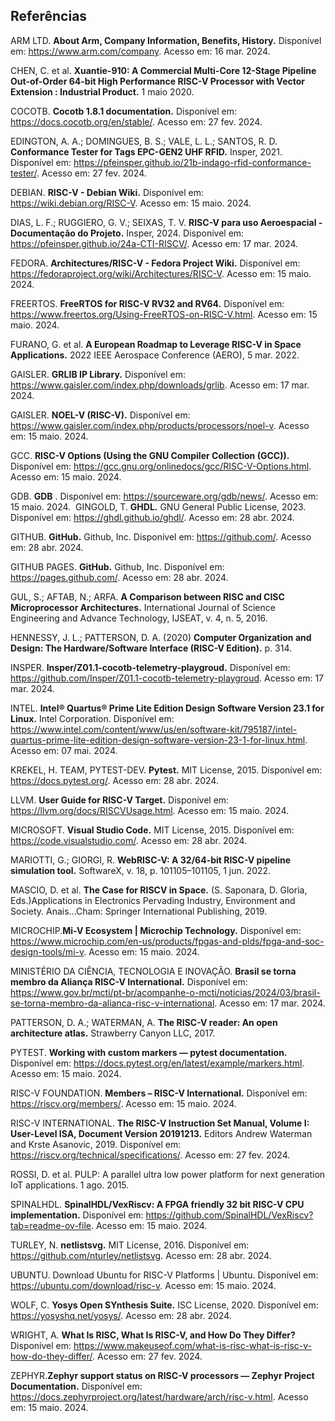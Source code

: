 ## Referências

ARM LTD. **About Arm, Company Information, Benefits, History.** Disponível em:
<https://www.arm.com/company>. Acesso em: 16 mar. 2024.

CHEN, C. et al. **Xuantie-910: A Commercial Multi-Core 12-Stage Pipeline Out-of-Order 64-bit High Performance RISC-V Processor with Vector Extension : Industrial Product.** 1 maio 2020.

COCOTB. **Cocotb 1.8.1 documentation.** Disponível em:
<https://docs.cocotb.org/en/stable/>. Acesso em: 27 fev. 2024.

EDINGTON, A. A.; DOMINGUES, B. S.; VALE, L. L.; SANTOS, R. D. **Conformance Tester for Tags EPC-GEN2 UHF RFID.**
Insper, 2021. Disponível em:
<https://pfeinsper.github.io/21b-indago-rfid-conformance-tester/>. Acesso em: 27
fev. 2024.

DEBIAN. **RISC-V - Debian Wiki.** Disponível em: <https://wiki.debian.org/RISC-V>. Acesso em: 15 maio. 2024.

DIAS, L. F.; RUGGIERO, G. V.; SEIXAS, T. V. **RISC-V para uso Aeroespacial - Documentação do Projeto.** 
Insper, 2024. Disponível em:
<https://pfeinsper.github.io/24a-CTI-RISCV/>. Acesso em: 17 mar. 2024.

FEDORA. **Architectures/RISC-V - Fedora Project Wiki.** Disponível em: <https://fedoraproject.org/wiki/Architectures/RISC-V>. Acesso em: 15 maio. 2024.

FREERTOS. **FreeRTOS for RISC-V RV32 and RV64.** Disponível em: <https://www.freertos.org/Using-FreeRTOS-on-RISC-V.html>. Acesso em: 15 maio. 2024.

FURANO, G. et al. **A European Roadmap to Leverage RISC-V in Space Applications.** 2022 IEEE Aerospace Conference (AERO), 5 mar. 2022.

GAISLER. **GRLIB IP Library.** Disponível em:
<https://www.gaisler.com/index.php/downloads/grlib>. Acesso em: 17 mar. 2024.

GAISLER. **NOEL-V (RISC-V).** Disponível em: <https://www.gaisler.com/index.php/products/processors/noel-v>. Acesso em: 15 maio. 2024.

GCC. **RISC-V Options (Using the GNU Compiler Collection (GCC)).** Disponível em: <https://gcc.gnu.org/onlinedocs/gcc/RISC-V-Options.html>. Acesso em: 15 maio. 2024.

GDB. **GDB** . Disponível em: <https://sourceware.org/gdb/news/>. Acesso em: 15 maio. 2024.
‌
GINGOLD, T. **GHDL.** GNU General Public License, 2023. Disponível em: <https://ghdl.github.io/ghdl/>. Acesso em: 28 abr. 2024.

GITHUB. **GitHub.** Github, Inc. Disponível em: <https://github.com/>. Acesso em: 28 abr. 2024.

GITHUB PAGES. **GitHub.** Github, Inc. Disponível em: <https://pages.github.com/>. Acesso em: 28 abr. 2024.

‌GUL, S.; AFTAB, N.; ARFA. **A Comparison between RISC and CISC Microprocessor Architectures.** 
International Journal of Science Engineering and Advance
Technology, IJSEAT, v. 4, n. 5, 2016.

HENNESSY, J. L.; PATTERSON, D. A. (2020) 
**Computer Organization and Design: The Hardware/Software Interface (RISC-V Edition).** p. 314.

INSPER. **Insper/Z01.1-cocotb-telemetry-playgroud.** Disponível em:
<https://github.com/Insper/Z01.1-cocotb-telemetry-playgroud>. Acesso em: 17
mar. 2024.

INTEL. **Intel® Quartus® Prime Lite Edition Design Software Version 23.1 for Linux.** Intel Corporation. Disponível em: <https://www.intel.com/content/www/us/en/software-kit/795187/intel-quartus-prime-lite-edition-design-software-version-23-1-for-linux.html>. Acesso em: 07 mai. 2024.

KREKEL, H. TEAM, PYTEST-DEV. **Pytest.** MIT License, 2015. Disponível em: <https://docs.pytest.org/>. 
Acesso em: 28 abr. 2024.

LLVM. **User Guide for RISC-V Target.** Disponível em: <https://llvm.org/docs/RISCVUsage.html>. Acesso em: 15 maio. 2024.

MICROSOFT. **Visual Studio Code.** MIT License, 2015. Disponível em: <https://code.visualstudio.com/>. Acesso em: 28
abr. 2024.

MARIOTTI, G.; GIORGI, R. **WebRISC-V: A 32/64-bit RISC-V pipeline simulation tool.**
SoftwareX, v. 18, p. 101105–101105, 1 jun. 2022.

MASCIO, D. et al. **The Case for RISCV in Space.** (S. Saponara, D. Gloria, Eds.)Applications in Electronics Pervading Industry, Environment and Society. Anais...Cham: Springer International Publishing, 2019.

MICROCHIP.**Mi-V Ecosystem | Microchip Technology.** Disponível em: <https://www.microchip.com/en-us/products/fpgas-and-plds/fpga-and-soc-design-tools/mi-v>. Acesso em: 15 maio. 2024.

MINISTÉRIO DA CIÊNCIA, TECNOLOGIA E INOVAÇÃO. **Brasil se torna membro da Aliança RISC-V International.** Disponível em:
<https://www.gov.br/mcti/pt-br/acompanhe-o-mcti/noticias/2024/03/brasil-se-torna-membro-da-alianca-risc-v-international>.
Acesso em: 17 mar. 2024.

PATTERSON, D. A.; WATERMAN, A. **The RISC-V reader: An open architecture atlas.**
Strawberry Canyon LLC, 2017.

PYTEST. **Working with custom markers — pytest documentation.** Disponível em: <https://docs.pytest.org/en/latest/example/markers.html>. Acesso em: 15 maio. 2024.

RISC-V FOUNDATION. **Members – RISC-V International.** Disponível em: <https://riscv.org/members/>. Acesso em: 15 maio. 2024.

RISC-V INTERNATIONAL. **The RISC-V Instruction Set Manual, Volume I: User-Level ISA, Document Version 20191213.** 
Editors Andrew Waterman and Krste
Asanovic, 2019. Disponível em: <https://riscv.org/technical/specifications/>.
Acesso em: 27 fev. 2024.

ROSSI, D. et al. PULP: A parallel ultra low power platform for next generation IoT applications. 1 ago. 2015.

SPINALHDL. **SpinalHDL/VexRiscv: A FPGA friendly 32 bit RISC-V CPU implementation.** Disponível em: <https://github.com/SpinalHDL/VexRiscv?tab=readme-ov-file>. Acesso em: 15 maio. 2024.

TURLEY, N. **netlistsvg.** MIT License, 2016. Disponível em: <https://github.com/nturley/netlistsvg>. Acesso em: 28 abr. 2024.

UBUNTU. Download Ubuntu for RISC-V Platforms | Ubuntu. Disponível em: <https://ubuntu.com/download/risc-v>. Acesso em: 15 maio. 2024.

WOLF, C. **Yosys Open SYnthesis Suite.** ISC License, 2020. Disponível em: <https://yosyshq.net/yosys/>. 
Acesso em: 28 abr. 2024.

WRIGHT, A. **What Is RISC, What Is RISC-V, and How Do They Differ?** Disponível em:
<https://www.makeuseof.com/what-is-risc-what-is-risc-v-how-do-they-differ/>.
Acesso em: 27 fev. 2024.

ZEPHYR.**Zephyr support status on RISC-V processors — Zephyr Project Documentation.** Disponível em: <https://docs.zephyrproject.org/latest/hardware/arch/risc-v.html>. Acesso em: 15 maio. 2024.

